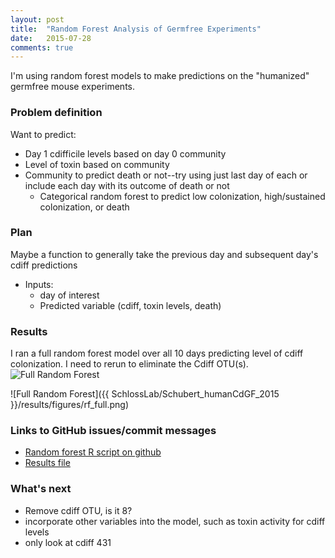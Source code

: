```yaml
---
layout: post
title:  "Random Forest Analysis of Germfree Experiments"
date:   2015-07-28
comments: true
---
```


I'm using random forest models to make predictions on the "humanized" germfree mouse experiments. 


### Problem definition

Want to predict: 

* Day 1 cdifficile levels based on day 0 community
* Level of toxin based on community
* Community to predict death or not--try using just last day of each or include each day with its outcome of death or not
	* Categorical random forest to predict low colonization, high/sustained 
       colonization, or death

### Plan

Maybe a function to generally take the previous day and subsequent day's cdiff predictions
* Inputs: 
	* day of interest
	* Predicted variable (cdiff, toxin levels, death)

### Results

I ran a full random forest model over all 10 days predicting level of cdiff colonization.  I need to rerun to eliminate the Cdiff OTU(s).
![Full Random Forest](https://github.com/SchlossLab/Schubert_humanCdGF_2015/blob/master/results/figures/rf_full.png?raw=true)

![Full Random Forest]({{ SchlossLab/Schubert_humanCdGF_2015 }}/results/figures/rf_full.png)


### Links to GitHub issues/commit messages

* [Random forest R script on github](https://github.com/SchlossLab/Schubert_humanCdGF_2015/blob/master/code/build_randomForest.R)
* [Results file](https://github.com/SchlossLab/Schubert_humanCdGF_2015/blob/master/data/process/random_forest.data)

### What's next

* Remove cdiff OTU, is it 8?
* incorporate other variables into the model, such as toxin activity for cdiff levels
* only look at cdiff 431